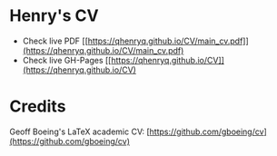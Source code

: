 # Henry's CV
- Check live PDF [[https://qhenryq.github.io/CV/main_cv.pdf]](https://qhenryq.github.io/CV/main_cv.pdf)
- Check live GH-Pages [[https://qhenryq.github.io/CV]](https://qhenryq.github.io/CV)

# Credits
Geoff Boeing's LaTeX academic CV: [https://github.com/gboeing/cv](https://github.com/gboeing/cv)
